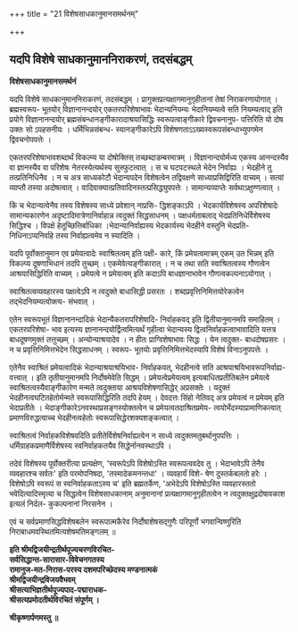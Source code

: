 +++
title = "21 विशेषसाधकानुमानसमर्थनम्"

+++


## यदपि विशेषे साधकानुमाननिराकरणं, तदसंबद्धम्

**विशेषसाधकानुमानसमर्थनं**

यदपि विशेषे साधकानुमाननिराकरणं, तदसंबद्धम् । प्रागुक्तप्रत्यक्षागमानुगृहीतानां तेषां निराकरणायोगात् । ब्रह्मस्वरूप- भूतयोर् विज्ञानानन्दयोर् एकतरपरिशेषाभावः भेदान्यनियम्यः भेदानियम्यत्वे सति नियम्यत्वाद् इति प्रयोगे विज्ञानानन्दयोर् ब्रह्मसंबन्धानङ्गीकारादाश्रयासिद्धिः स्वरूपत्वाङ्गीकारे द्विवचनानुप- पत्तिरिति यो दोष उक्तः सो ऽपहसनीयः । धर्मिभिन्नसंबन्ध- स्यानङ्गीकारेऽपि विशेषणताऽऽख्यस्वरूपसंबन्धाभ्युपगमेन द्विवचनोपपत्तेः ।

एकतरपरिशेषाभावशब्दार्थं विकल्प्य या दोषोक्तिस् तच्छब्दाडम्बरमात्रम् । विज्ञानान्दयोर्मध्य एकस्य आनन्दस्यैव वा ज्ञानस्यैव वा परिशेषः नेतरस्येत्यर्थस्य सुस्फुटत्वात् । स च घटपटस्थले भेदेन निर्वाह्यः । भेदहीने तु तत्प्रतिनिधिनैव । न च अत्र साध्यकोटौ भेदान्यपदेन विशेषत्वेन तद्विवक्षणे साध्याप्रसिद्विरिति वाच्यम् । सत्यां व्याप्तौ तस्या अदोषत्वात् । वादिवाक्यात्प्रतिवादिनस्तत्प्रसिद्ध्युपपत्तेः । सामान्यव्याप्तेः सर्वथाऽक्षुण्णत्वात् ।

किं च भेदान्यत्वेनैव तस्य विशेषस्य साध्ये प्रवेशान् नाप्रसि- द्धिशङ्काऽपि । भेदकार्यविशेषस्य अपरिशेषादेः सामान्यकारणेन अदृष्टादिमात्रेणानिर्वाहान्न त्वदुक्तं सिद्धसाधनम् । पक्षधर्मताबलाद् भेदप्रतिनिधेर्विशेषस्य सिद्धिश्च । विपक्षे हेतूच्छित्तिर्बाधिका ।भेदान्यानिर्वाह्यस्य भेदकार्यस्य भेदहीने वस्तुनि भेदप्रति- निधिनाऽप्यनिर्वाहे तस्य निर्वाह्यत्वमेव न स्यादिति ।

यदपि पूर्वोक्तानुमान एव प्रमेयत्वादेः स्वाश्रितत्वम् इति पक्षी- कारे, किं प्रमेयत्वमात्रम् एकम् उत भिन्नम् इति विकल्प्य दूषणाभिधानं तदपि तुच्छम् । एकमेवेत्यङ्गीकारात् । न च तथा सति स्वाश्रितत्वस्य गौणत्वेन आश्रयासिद्धिरिति वाच्यम् । प्रमेयत्वे न प्रमेयत्वम् इति कदाऽपि बाधज्ञानाभावेन गौणत्वकल्पनाऽयोगात् ।

स्वाश्रितत्वव्यवहारस्य पक्षत्वेऽपि न त्वदुक्ते बाधासिद्धी प्रसरतः । शब्दप्रवृत्तिनिमित्तयोरेकत्वेन तद्भेदनियम्यत्वोक्त्य- संभवात् ।

एतेन स्वरूपभूतं विज्ञानानन्दादिकं भेदान्यैकतरापरिशेषादि- निर्वाहकवद् इति द्वितीयानुमानमपि समाहितम् । एकतरपरिशेषा- भाव इत्यस्य ज्ञानानन्दयोर्द्वित्वमित्यर्थं गृहीत्वा भेदान्यस्य द्वित्वनिर्वाहकत्वाभावादिति यत्तत्र बाधदूषणमुक्तं तत्तुच्छम् । अन्योन्याश्रयादेव । न हीतः प्राग्विशेषाभावः सिद्धः । येन त्वदुक्त- बाधदोषप्रसरः । न च प्रवृत्तिनिमित्तभेदेन सिद्धसाधनम् । स्वरूप- भूतयोः प्रवृत्तिनिमित्तभेदस्यापि विशेषं विनाऽनुपपत्तेः ।

एतेनैव स्वाश्रितं प्रमेयत्वादिकं भेदान्याश्रयाश्रयिभाव- निर्वाहकवत्, भेदहीनत्वे सति आश्रयाश्रयिभावरूपनिर्वाह्य- वत्त्वात् । इति तृतीयानुमानमपि निर्दोषमेवेति सिद्धम् । प्रमेयत्वेप्रमेयत्वम् इत्यबाधितप्रतीतिबलेन प्रमेयत्वे स्वाश्रितत्वस्यैवाङ्गीकारेण मन्मते त्वदुक्ताया आश्रयविशेषणासिद्धेर् अप्रसक्तेः । यदुक्तं भेदहीनत्वघटितहेतोर्मन्मते स्वरूपासिद्धिरिति तदपि हेयम् । देवदत्तः सिंहो नेतिवद् अत्र प्रमेयत्वं न प्रमेयम् इति भेदाप्रतीतेः । भेदाङ्गीकारेऽनवस्थाप्रसङ्गस्योक्तत्वेन च प्रमेयत्वतदाश्रितप्रमेय- त्वयोर्भेदस्याप्रामाणिकत्वात् प्रमाणविरुद्धत्वाच्च भेदहीनत्वहेतोः स्वरूपासिद्धेरशक्यशङ्कत्वात् ।

स्वाश्रितत्वं निर्वाहकविशेषवदिति प्रतीतेर्विशेषनिर्वाह्यत्वेन न साध्ये त्वदुक्तमतुबर्थानुपपत्तिः । धर्मिग्राहकप्रमाणैर्विशेषस्य स्वनिर्वाहकतयैव सिद्धेर्नानवस्थाऽपि ।

तदेवं विशेषस्य पूर्वोक्तरीत्या प्रत्यक्षेण, 'स्वरूपेऽपि विशेषोऽस्ति स्वरूपत्ववदेव तु । भेदाभावेऽपि तेनैव व्यवहारश्च सर्वतः' इति परमोपनिषदा, 'तस्मादेकमनन्तधा' । व्यवहार्यं विशे- षेण दुस्तर्कबलतो हरेः । विशेषोऽपि स्वरूपं स स्वनिर्वाहकताऽस्य च' इति ब्रह्मतर्केण, 'अभेदेऽपि विशेषोऽस्ति व्यवहारस्ततो भवेदित्यादिस्मृत्या च सिद्धत्वेन विशेषसाधकानाम् अनुमानानां प्रत्यक्षागमानुगृहीतत्वेन न त्वदुक्तक्षुद्रदोषावकाश इत्यलं निर्दल- कुकल्पनानां निरसनेन ।

एवं च सर्वप्रमाणसिद्धविशेषबलेन स्वरूपात्मकैरेव निर्दोषाशेषसद्गुणैः परिपूर्णो भगवान्विष्णुरिति निराबाधमवस्थितमित्यशेषमतिमङ्गलम् ॥

**इति श्रीमद्विजयीन्द्रतीर्थपूज्यचरणविरचित-  
सर्वसिद्धान्त-सारासार-विवेचनगतस्य  
रामानुज-मत-निरास-परस्य दशमपरिच्छेदस्य मण्डनात्मकं  
श्रीमद्विजयीन्द्रविजयवैभवम्  
श्रीसत्याभिज्ञतीर्थपूज्यपाद-पद्माराधक-  
श्रीसत्यप्रमोदतीर्थविरचितं संपूर्णम् ।**

**श्रीकृष्णार्पणमस्तु ॥**

